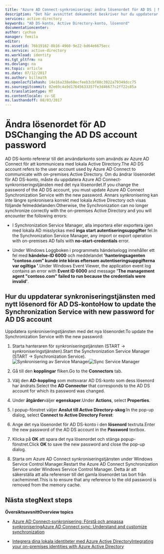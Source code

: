 ```yaml
---
title: "Azure AD Connect-synkronisering: ändra lösenordet för AD DS | Microsoft Docs"
description: "Det här avsnittet dokumentet beskriver hur du uppdaterar Azure AD Connect när lösenordet för AD DS-konto har ändrats."
services: active-directory
keywords: "AD DS-konto, Active Directory-konto, lösenord"
documentationcenter: 
author: cychua
manager: femila
editor: 
ms.assetid: 76b19162-8b16-4960-9e22-bd64e6675ecc
ms.service: active-directory
ms.workload: identity
ms.tgt_pltfrm: na
ms.devlang: na
ms.topic: article
ms.date: 07/12/2017
ms.author: billmath
ms.openlocfilehash: 14e16a238e60ecfeeb3cbf88c3922a79349dcc75
ms.sourcegitcommit: 02e69c4a9d17645633357fe3d46677c2ff22c85a
ms.translationtype: MT
ms.contentlocale: sv-SE
ms.lasthandoff: 08/03/2017
---
```

# <a name="changing-the-ad-ds-account-password"></a><span data-ttu-id="6dfb7-104">Ändra lösenordet för AD DS</span><span class="sxs-lookup"><span data-stu-id="6dfb7-104">Changing the AD DS account password</span></span>
<span data-ttu-id="6dfb7-105">AD DS-konto refererar till det användarkonto som används av Azure AD Connect för att kommunicera med lokala Active Directory.</span><span class="sxs-lookup"><span data-stu-id="6dfb7-105">The AD DS account refers to the user account used by Azure AD Connect to communicate with on-premises Active Directory.</span></span> <span data-ttu-id="6dfb7-106">Om du ändrar lösenordet för AD DS-konto, måste du uppdatera Azure AD Connect-synkroniseringstjänsten med det nya lösenordet.</span><span class="sxs-lookup"><span data-stu-id="6dfb7-106">If you change the password of the AD DS account, you must update Azure AD Connect Synchronization Service with the new password.</span></span> <span data-ttu-id="6dfb7-107">Annars synkronisering kan inte längre synkronisera korrekt med lokala Active Directory och visas följande felmeddelanden:</span><span class="sxs-lookup"><span data-stu-id="6dfb7-107">Otherwise, the Synchronization can no longer synchronize correctly with the on-premises Active Directory and you will encounter the following errors:</span></span>

* <span data-ttu-id="6dfb7-108">I Synchronization Service Manager, alla importera eller exportera igen med lokala AD misslyckas med **inga start autentiseringsuppgifter** fel.</span><span class="sxs-lookup"><span data-stu-id="6dfb7-108">In the Synchronization Service Manager, any import or export operation with on-premises AD fails with **no-start-credentials** error.</span></span>

* <span data-ttu-id="6dfb7-109">Under Windows Loggboken i programmets händelselogg innehåller ett fel med **händelse-ID 6000** och meddelandet **'hanteringsagenten ”contoso.com” kunde inte köras eftersom autentiseringsuppgifterna var ogiltiga '**.</span><span class="sxs-lookup"><span data-stu-id="6dfb7-109">Under Windows Event Viewer, the application event log contains an error with **Event ID 6000** and message **'The management agent "contoso.com" failed to run because the credentials were invalid'**.</span></span>


## <a name="how-to-update-the-synchronization-service-with-new-password-for-ad-ds-account"></a><span data-ttu-id="6dfb7-110">Hur du uppdaterar synkroniseringstjänsten med nytt lösenord för AD DS-konto</span><span class="sxs-lookup"><span data-stu-id="6dfb7-110">How to update the Synchronization Service with new password for AD DS account</span></span>
<span data-ttu-id="6dfb7-111">Uppdatera synkroniseringstjänsten med det nya lösenordet:</span><span class="sxs-lookup"><span data-stu-id="6dfb7-111">To update the Synchronization Service with the new password:</span></span>

1. <span data-ttu-id="6dfb7-112">Starta hanteraren för synkroniseringstjänsten (START → synkroniseringstjänsten).</span><span class="sxs-lookup"><span data-stu-id="6dfb7-112">Start the Synchronization Service Manager (START → Synchronization Service).</span></span>
</br><span data-ttu-id="6dfb7-113">![Synkronisering av Service Manager](./media/active-directory-aadconnectsync-service-manager-ui/startmenu.png)</span><span class="sxs-lookup"><span data-stu-id="6dfb7-113">![Sync Service Manager](./media/active-directory-aadconnectsync-service-manager-ui/startmenu.png)</span></span>  

2. <span data-ttu-id="6dfb7-114">Gå till den **kopplingar** fliken.</span><span class="sxs-lookup"><span data-stu-id="6dfb7-114">Go to the **Connectors** tab.</span></span>

3. <span data-ttu-id="6dfb7-115">Välj den **AD-koppling** som motsvarar AD DS-konto som dess lösenord har ändrats.</span><span class="sxs-lookup"><span data-stu-id="6dfb7-115">Select the **AD Connector** that corresponds to the AD DS account for which its password was changed.</span></span>

4. <span data-ttu-id="6dfb7-116">Under **åtgärder**väljer **egenskaper**.</span><span class="sxs-lookup"><span data-stu-id="6dfb7-116">Under **Actions**, select **Properties**.</span></span>

5. <span data-ttu-id="6dfb7-117">I popup-fönstret väljer **Anslut till Active Directory-skog**:</span><span class="sxs-lookup"><span data-stu-id="6dfb7-117">In the pop-up dialog, select **Connect to Active Directory Forest**:</span></span>

6. <span data-ttu-id="6dfb7-118">Ange det nya lösenordet för AD DS-konto i den **lösenord** textruta.</span><span class="sxs-lookup"><span data-stu-id="6dfb7-118">Enter the new password of the AD DS account in the **Password** textbox.</span></span>

7. <span data-ttu-id="6dfb7-119">Klicka på **OK** att spara det nya lösenordet och stänga popup-fönstret.</span><span class="sxs-lookup"><span data-stu-id="6dfb7-119">Click **OK** to save the new password and close the pop-up dialog.</span></span>

8. <span data-ttu-id="6dfb7-120">Starta om Azure AD Connect synkroniseringstjänsten under Windows Service Control Manager.</span><span class="sxs-lookup"><span data-stu-id="6dfb7-120">Restart the Azure AD Connect Synchronization Service under Windows Service Control Manager.</span></span> <span data-ttu-id="6dfb7-121">Detta är att säkerställa att alla referenser till det gamla lösenordet tas bort från cacheminnet.</span><span class="sxs-lookup"><span data-stu-id="6dfb7-121">This is to ensure that any reference to the old password is removed from the memory cache.</span></span>

## <a name="next-steps"></a><span data-ttu-id="6dfb7-122">Nästa steg</span><span class="sxs-lookup"><span data-stu-id="6dfb7-122">Next steps</span></span>
<span data-ttu-id="6dfb7-123">**Översiktsavsnitt**</span><span class="sxs-lookup"><span data-stu-id="6dfb7-123">**Overview topics**</span></span>

* [<span data-ttu-id="6dfb7-124">Azure AD Connect-synkronisering: Förstå och anpassa synkronisering</span><span class="sxs-lookup"><span data-stu-id="6dfb7-124">Azure AD Connect sync: Understand and customize synchronization</span></span>](active-directory-aadconnectsync-whatis.md)

* [<span data-ttu-id="6dfb7-125">Integrera dina lokala identiteter med Azure Active Directory</span><span class="sxs-lookup"><span data-stu-id="6dfb7-125">Integrating your on-premises identities with Azure Active Directory</span></span>](active-directory-aadconnect.md)
